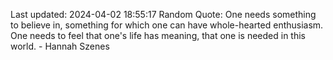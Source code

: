 Last updated: 2024-04-02 18:55:17
Random Quote: One needs something to believe in, something for which one can have whole-hearted enthusiasm. One needs to feel that one's life has meaning, that one is needed in this world. - Hannah Szenes